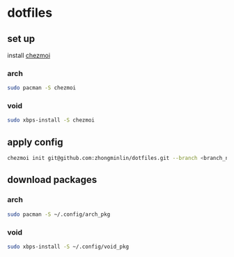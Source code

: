 # dotfiles
## set up
install [chezmoi](https://github.com/twpayne/chezmoi)
### arch
```bash
sudo pacman -S chezmoi
```
### void
```bash
sudo xbps-install -S chezmoi
```
## apply config
```bash
chezmoi init git@github.com:zhongminlin/dotfiles.git --branch <branch_name> --apply
```
## download packages
### arch
```bash
sudo pacman -S ~/.config/arch_pkg
```
### void
```bash
sudo xbps-install -S ~/.config/void_pkg
```